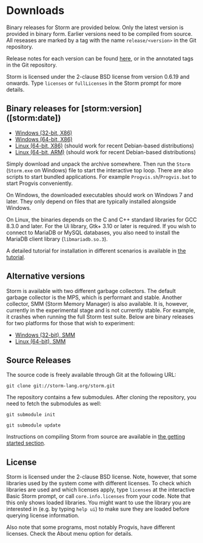 Downloads
===========

Binary releases for Storm are provided below. Only the latest version is provided in binary form.
Earlier versions need to be compiled from source. All reseases are marked by a tag with the name
`release/<version>` in the Git repository.

Release notes for each version can be found [here](md:/Downloads/Release_Notes), or in the
annotated tags in the Git repository.

Storm is licensed under the 2-clause BSD license from version 0.6.19 and onwards. Type `licenses` or
`fullLicenses` in the Storm prompt for more details.


Binary releases for [storm:version] \([storm:date]\)
--------------------------

- [Windows (32-bit, X86)](/storm_mps_win32.zip)
- [Windows (64-bit, X86)](/storm_mps_win64.zip)
- [Linux (64-bit, X86)](/storm_mps_amd64.tar.gz) (should work for recent Debian-based distributions)
- [Linux (64-bit, ARM)](/storm_mps_arm64.tar.gz) (should work for recent Debian-based distributions)


Simply download and unpack the archive somewhere. Then run the `Storm` (`Storm.exe` on Windows) file
to start the interactive top loop. There are also scripts to start bundled applications. For example
`Progvis.sh`/`Progvis.bat` to start Progvis conveniently.

On Windows, the downloaded executables should work on Windows 7 and later. They only depend on files
that are typically installed alongside Windows.

On Linux, the binaries depends on the C and C++ standard libraries for GCC 8.3.0 and later. For the
Ui library, Gtk+ 3.10 or later is required. If you wish to connect to MariaDB or MySQL databases,
you also need to install the MariaDB client library (`libmariadb.so.3`).

A detailed tutorial for installation in different scenarios is available in
[the tutorial](md:/Getting_Started/Installing_Storm).


Alternative versions
--------------------

Storm is available with two different garbage collectors. The default garbage collector is the MPS,
which is performant and stable. Another collector, SMM (Storm Memory Manager) is also available. It
is, however, currently in the experimental stage and is not currently stable. For example, it
crashes when running the full Storm test suite. Below are binary releases for two platforms for
those that wish to experiment:

- [Windows (32-bit), SMM](/storm_smm_win32.zip)
- [Linux (64-bit), SMM](/storm_smm_amd64.tar.gz)


Source Releases
---------------

The source code is freely available through Git at the following URL:

`git clone git://storm-lang.org/storm.git`

The repository contains a few submodules. After cloning the repository, you need to fetch the
submodules as well:

`git submodule init`

`git submodule update`

Instructions on compiling Storm from source are available in [the getting started section](md:/Getting_Started/Installing_Storm).


License
--------

Storm is licensed under the 2-clause BSD license. Note, however, that some libraries used by the
system come with different licenses. To check which libraries are used and which licenses apply,
type `licenses` at the interactive Basic Storm prompt, or call `core.info.licenses` from your code.
Note that this only shows loaded libraries. You might want to use the library you are interested in
(e.g. by typing `help ui`) to make sure they are loaded before querying license information.

Also note that some programs, most notably Progvis, have different licenses. Check the About menu
option for details.
